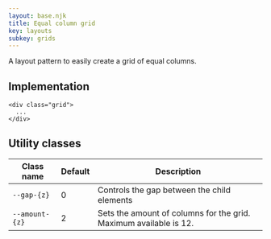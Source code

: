 ```yaml
---
layout: base.njk
title: Equal column grid
key: layouts
subkey: grids
---
```


A layout pattern to easily create a grid of equal columns.

## Implementation

```
<div class="grid">
  ...
</div>
```

## Utility classes

<div>
  <table>
    <thead>
      <tr><th>Class name</th><th>Default</th><th>Description</th></tr>
    </thead>
    <tbody>
      <tr><td><code>--gap-{z}</code></td><td>0</td><td>Controls the gap between the child elements</td></tr>
      <tr><td><code>--amount-{z}</code></td><td>2</td><td>Sets the amount of columns for the grid. Maximum available is 12.</td></tr>
    </tbody>
  </table>
</div>
